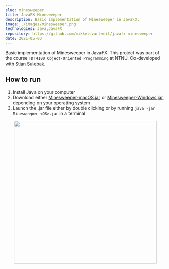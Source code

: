 ```yaml
---
slug: minesweeper
title: JavaFX Minesweeper
description: Basic implementation of Minesweeper in JavaFX.
image: ./images/minesweeper.png
technologies: Java,JavaFX
repository: https://github.com/mikkelsvartveit/javafx-minesweeper
date: 2021-05-03
---
```


Basic implementation of Minesweeper in JavaFX. This project was part of the course `TDT4100 Object-Oriented Programming` at NTNU. Co-developed with [Stian Sulebak](https://github.com/stianjsu).

## How to run

1. Install Java on your computer
2. Download either [Minesweeper-macOS.jar](https://github.com/mikkelsvartveit/javafx-minesweeper/raw/main/Minesweeper-macOS.jar) or [Minesweeper-Windows.jar](https://github.com/mikkelsvartveit/javafx-minesweeper/raw/main/Minesweeper-Windows.jar), depending on your operating system
3. Launch the .jar file either by double clicking or by running `java -jar Minesweeper-<OS>.jar` in a terminal

<p align="center">
    <img src="https://user-images.githubusercontent.com/30391413/116893531-5e46b800-ac31-11eb-9e46-f11c0a408102.png" width="450px">
</p>
